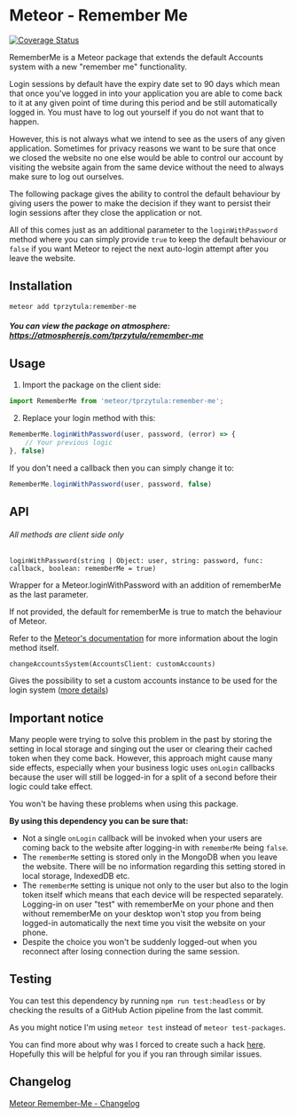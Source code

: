 # Meteor - Remember Me
[![Coverage Status](https://coveralls.io/repos/github/tprzytula/Meteor-Remember-Me/badge.svg)](https://coveralls.io/github/tprzytula/Meteor-Remember-Me)

RememberMe is a Meteor package that extends the default Accounts system with a new "remember me" functionality. 

Login sessions by default have the expiry date set to 90 days which mean that once you've logged in into your application you are able to come back to it at any given point of time during this period and be still automatically logged in. You must have to log out yourself if you do not want that to happen.

However, this is not always what we intend to see as the users of any given application. Sometimes for privacy reasons we want to be sure that once we closed the website no one else would be able to control our account by visiting the website again from the same device without the need to always make sure to log out ourselves.

The following package gives the ability to control the default behaviour by giving users the power to make the decision if they want to persist their login sessions after they close the application or not.

All of this comes just as an additional parameter to the `loginWithPassword` method where you can simply provide `true` to keep the default behaviour or `false` if you want Meteor to reject the next auto-login attempt after you leave the website.

## Installation

`meteor add tprzytula:remember-me`

##### You can view the package on atmosphere: https://atmospherejs.com/tprzytula/remember-me

## Usage

1. Import the package on the client side:

```js
import RememberMe from 'meteor/tprzytula:remember-me';
```

2. Replace your login method with this:

```js
RememberMe.loginWithPassword(user, password, (error) => {
    // Your previous logic
}, false)
```

If you don't need a callback then you can simply change it to:

```js
RememberMe.loginWithPassword(user, password, false)
```

## API
###### All methods are client side only

`loginWithPassword(string | Object: user, string: password, func: callback, boolean: rememberMe = true)`

Wrapper for a Meteor.loginWithPassword with an addition of rememberMe as the last parameter.

If not provided, the default for rememberMe is true to match the behaviour of Meteor.

Refer to the [Meteor's documentation](https://docs.meteor.com/api/accounts.html#Meteor-loginWithPassword) for more information about the login method itself.

`changeAccountsSystem(AccountsClient: customAccounts)`

Gives the possibility to set a custom accounts instance to be used for the login system ([more details](doc/CUSTOM_ACCOUNTS.md))

## Important notice

Many people were trying to solve this problem in the past by storing the setting in local storage and singing out the user or clearing their cached token when they come back. However, this approach might cause many side effects, especially when your business logic uses `onLogin` callbacks because the user will still be logged-in for a split of a second before their logic could take effect. 

You won't be having these problems when using this package.

**By using this dependency you can be sure that:**

- Not a single `onLogin` callback will be invoked when your users are coming back to the website after logging-in with `rememberMe` being `false`.
- The `rememberMe` setting is stored only in the MongoDB when you leave the website. There will be no information regarding this setting stored in local storage, IndexedDB etc.
- The `rememberMe` setting is unique not only to the user but also to the login token itself which means that each device will be respected separately. Logging-in on user "test" with rememberMe on your phone and then without rememberMe on your desktop won't stop you from being logged-in automatically the next time you visit the website on your phone.
- Despite the choice you won't be suddenly logged-out when you reconnect after losing connection during the same session.

## Testing

You can test this dependency by running `npm run test:headless` or by checking the results of a GitHub Action pipeline from the last commit.

As you might notice I'm using `meteor test` instead of `meteor test-packages`.

You can find more about why was I forced to create such a hack [here](package.js). Hopefully this will be helpful for you if you ran through similar issues.

## Changelog
[Meteor Remember-Me - Changelog](doc/CHANGELOG.md)
